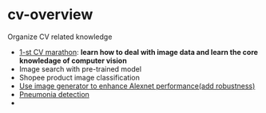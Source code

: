 # cv-overview
Organize CV related knowledge
- [1-st CV marathon](https://github.com/AbandonBlue/1st-DL100Days): **learn how to deal with image data and learn the core knowledage of computer vision**
- Image search with pre-trained model
- Shopee product image classification
- [Use image generator to enhance Alexnet performance(add robustness)](https://github.com/AbandonBlue/cv-overview/tree/main/image-generator-alexnet)
- [Pneumonia detection](https://github.com/AbandonBlue/cv-overview/tree/main/pneumonia-detection)
- 
